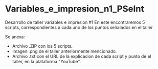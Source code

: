 # Variables_e_impresion_n1_PSeInt

Desarrollo de taller variables e impresion #1 
En este encontraremos 5 scripts, correspondientes a cada uno de los puntos señalados en el taller

Se anexa:
- Archivo .ZIP con los 5 scripts.
- Imagen .png de el taller anteriormente mencionado.
- Archivo .txt con el URL de la explicacion de cada script y punto de el taller, en la plataforma "YouTube".
